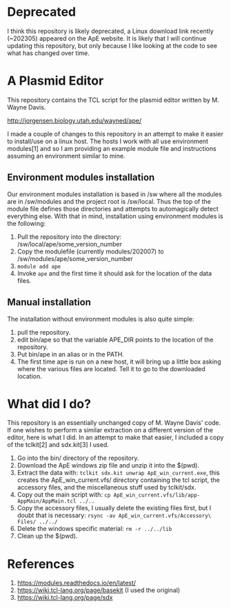 # Deprecated

I think this repository is likely deprecated, a Linux download link
recently (~202305) appeared on the ApE website.  It is likely that I
will continue updating this repository, but only because I like
looking at the code to see what has changed over time.

# A Plasmid Editor

This repository contains the TCL script for the plasmid editor written by
M. Wayne Davis.

http://jorgensen.biology.utah.edu/wayned/ape/

I made a couple of changes to this repository in an attempt to make it easier to
install/use on a linux host.  The hosts I work with all use environment
modules[1] and so I am providing an example module file and instructions
assuming an environment similar to mine.

## Environment modules installation

Our environment modules installation is based in /sw where all the modules are
in /sw/modules and the project root is /sw/local.  Thus the top of the module
file defines those directories and attempts to automagically detect everything
else.  With that in mind, installation using environment modules is the
following:

1. Pull the repository into the directory: /sw/local/ape/some_version_number
2. Copy the modulefile (currently modules/202007) to /sw/modules/ape/some_version_number
3. `module add ape`
4. Invoke `ape` and the first time it should ask for the location of the
   data files.

## Manual installation

The installation without environment modules is also quite simple:

1. pull the repository.
2. edit bin/ape so that the variable APE_DIR points to the location of the
   repository.
3. Put bin/ape in an alias or in the PATH.
4. The first time ape is run on a new host, it will bring up a little box
   asking where the various files are located.  Tell it to go to the downloaded
   location.

# What did I do?

This repository is an essentially unchanged copy of M. Wayne Davis' code.  If
one wishes to perform a similar extraction on a different version of the editor,
here is what I did.  In an attempt to make that easier, I included a copy of the
tclkit[2] and sdx.kit[3] I used.

1.  Go into the bin/ directory of the repository.
2.  Download the ApE windows zip file and unzip it into the $(pwd).
3.  Extract the data with: `tclkit sdx.kit unwrap ApE_win_current.exe`,
    this creates the ApE_win_current.vfs/ directory containing the tcl
    script, the accessory files, and the miscellaneous stuff used by
    tclkit/sdx.
4.  Copy out the main script with:
    `cp ApE_win_current.vfs/lib/app-AppMain/AppMain.tcl ../..`
5.  Copy the accessory files, I usually delete the existing files first, but I
    doubt that is necessary: `rsync -av ApE_win_current.vfs/Accessory\ Files/ ../../`
6.  Delete the windows specific material: `rm -r ../../lib`
7.  Clean up the $(pwd).

# References

1. https://modules.readthedocs.io/en/latest/
2. https://wiki.tcl-lang.org/page/basekit (I used the original)
3. https://wiki.tcl-lang.org/page/sdx
